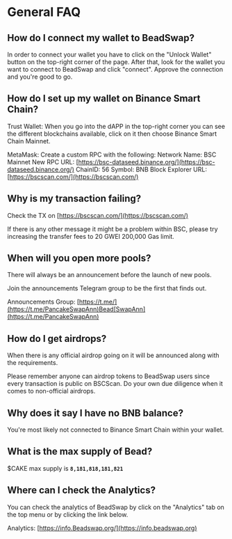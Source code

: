 # General FAQ

## How do I connect my wallet to BeadSwap?

In order to connect your wallet you have to click on the "Unlock Wallet" button on the top-right corner of the page. After that, look for the wallet you want to connect to BeadSwap and click "connect". Approve the connection and you're good to go.

## How do I set up my wallet on Binance Smart Chain?

Trust Wallet: When you go into the dAPP in the top-right corner you can see the different blockchains available, click on it then choose Binance Smart Chain Mainnet.

MetaMask: Create a custom RPC with the following: Network Name: BSC Mainnet New RPC URL: [https://bsc-dataseed.binance.org/](https://bsc-dataseed.binance.org/) ChainID: 56 Symbol: BNB Block Explorer URL: [https://bscscan.com/](https://bscscan.com/)

## Why is my transaction failing?

Check the TX on [https://bscscan.com/](https://bscscan.com/)

If there is any other message it might be a problem within BSC, please try increasing the transfer fees to 20 GWEI 200,000 Gas limit.

## When will you open more pools?

There will always be an announcement before the launch of new pools.

Join the announcements Telegram group to be the first that finds out.

Announcements Group: [https://t.me/](https://t.me/PancakeSwapAnn)Bead[SwapAnn](https://t.me/PancakeSwapAnn)

## How do I get airdrops?

When there is any official airdrop going on it will be announced along with the requirements.

Please remember anyone can airdrop tokens to BeadSwap users since every transaction is public on BSCScan. Do your own due diligence when it comes to non-official airdrops.

## Why does it say I have no BNB balance?

You're most likely not connected to Binance Smart Chain within your wallet.

## What is the max supply of Bead?

$CAKE max supply is **`8,181,818,181,821`**

## Where can I check the Analytics?

You can check the analytics of BeadSwap by click on the "Analytics" tab on the top menu or by clicking the link below.

Analytics: [https://info.Beadswap.org/](https://info.beadswap.org)

